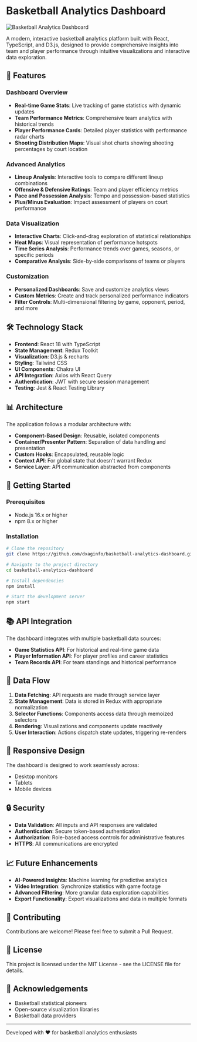 # Basketball Analytics Dashboard

![Basketball Analytics Dashboard](https://via.placeholder.com/1200x600/2563eb/FFFFFF?text=Basketball+Analytics+Dashboard)

A modern, interactive basketball analytics platform built with React, TypeScript, and D3.js, designed to provide comprehensive insights into team and player performance through intuitive visualizations and interactive data exploration.

## 🏀 Features

### Dashboard Overview
- **Real-time Game Stats**: Live tracking of game statistics with dynamic updates
- **Team Performance Metrics**: Comprehensive team analytics with historical trends
- **Player Performance Cards**: Detailed player statistics with performance radar charts
- **Shooting Distribution Maps**: Visual shot charts showing shooting percentages by court location

### Advanced Analytics
- **Lineup Analysis**: Interactive tools to compare different lineup combinations
- **Offensive & Defensive Ratings**: Team and player efficiency metrics
- **Pace and Possession Analysis**: Tempo and possession-based statistics
- **Plus/Minus Evaluation**: Impact assessment of players on court performance

### Data Visualization
- **Interactive Charts**: Click-and-drag exploration of statistical relationships
- **Heat Maps**: Visual representation of performance hotspots
- **Time Series Analysis**: Performance trends over games, seasons, or specific periods
- **Comparative Analysis**: Side-by-side comparisons of teams or players

### Customization
- **Personalized Dashboards**: Save and customize analytics views
- **Custom Metrics**: Create and track personalized performance indicators
- **Filter Controls**: Multi-dimensional filtering by game, opponent, period, and more

## 🛠️ Technology Stack

- **Frontend**: React 18 with TypeScript
- **State Management**: Redux Toolkit
- **Visualization**: D3.js & recharts
- **Styling**: Tailwind CSS
- **UI Components**: Chakra UI
- **API Integration**: Axios with React Query
- **Authentication**: JWT with secure session management
- **Testing**: Jest & React Testing Library

## 📊 Architecture

The application follows a modular architecture with:

- **Component-Based Design**: Reusable, isolated components
- **Container/Presenter Pattern**: Separation of data handling and presentation
- **Custom Hooks**: Encapsulated, reusable logic
- **Context API**: For global state that doesn't warrant Redux
- **Service Layer**: API communication abstracted from components

## 🚀 Getting Started

### Prerequisites
- Node.js 16.x or higher
- npm 8.x or higher

### Installation

```bash
# Clone the repository
git clone https://github.com/dxaginfo/basketball-analytics-dashboard.git

# Navigate to the project directory
cd basketball-analytics-dashboard

# Install dependencies
npm install

# Start the development server
npm start
```

## 📚 API Integration

The dashboard integrates with multiple basketball data sources:

- **Game Statistics API**: For historical and real-time game data
- **Player Information API**: For player profiles and career statistics
- **Team Records API**: For team standings and historical performance

## 🔄 Data Flow

1. **Data Fetching**: API requests are made through service layer
2. **State Management**: Data is stored in Redux with appropriate normalization
3. **Selector Functions**: Components access data through memoized selectors
4. **Rendering**: Visualizations and components update reactively
5. **User Interaction**: Actions dispatch state updates, triggering re-renders

## 📱 Responsive Design

The dashboard is designed to work seamlessly across:
- Desktop monitors
- Tablets
- Mobile devices

## 🔒 Security

- **Data Validation**: All inputs and API responses are validated
- **Authentication**: Secure token-based authentication
- **Authorization**: Role-based access controls for administrative features
- **HTTPS**: All communications are encrypted

## 📈 Future Enhancements

- **AI-Powered Insights**: Machine learning for predictive analytics
- **Video Integration**: Synchronize statistics with game footage
- **Advanced Filtering**: More granular data exploration capabilities
- **Export Functionality**: Export visualizations and data in multiple formats

## 🤝 Contributing

Contributions are welcome! Please feel free to submit a Pull Request.

## 📄 License

This project is licensed under the MIT License - see the LICENSE file for details.

## 👏 Acknowledgements

- Basketball statistical pioneers
- Open-source visualization libraries
- Basketball data providers

---

Developed with ❤️ for basketball analytics enthusiasts